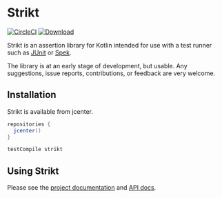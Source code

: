 # Strikt

[![CircleCI](https://circleci.com/gh/robfletcher/strikt/tree/master.svg?style=svg)](https://circleci.com/gh/robfletcher/strikt/tree/master)
[![Download](https://api.bintray.com/packages/robfletcher/maven/strikt-core/images/download.svg) ](https://bintray.com/robfletcher/maven/strikt-core/_latestVersion)

Strikt is an assertion library for Kotlin intended for use with a test runner such as [JUnit](https://junit.org/junit5/) or [Spek](http://spekframework.org/).

The library is at an early stage of development, but usable.
Any suggestions, issue reports, contributions, or feedback are very welcome.

## Installation

Strikt is available from jcenter.

```groovy
repositories { 
  jcenter() 
}

testCompile strikt
```

## Using Strikt

Please see the [project documentation](https://robfletcher.github.io/strikt/) and [API docs](https://robfletcher.github.io/strikt/api/strikt). 

